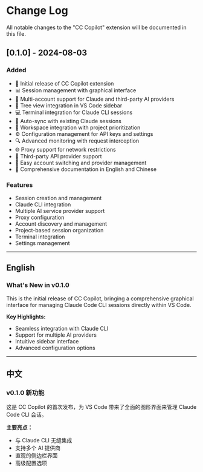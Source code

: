 # Change Log

All notable changes to the "CC Copilot" extension will be documented in this file.

## [0.1.0] - 2024-08-03

### Added
- 🎉 Initial release of CC Copilot extension
- 📊 Session management with graphical interface
- 🔄 Multi-account support for Claude and third-party AI providers
- 🌲 Tree view integration in VS Code sidebar
- 💻 Terminal integration for Claude CLI sessions
- 🔄 Auto-sync with existing Claude sessions
- 📁 Workspace integration with project prioritization
- ⚙️ Configuration management for API keys and settings
- 🔍 Advanced monitoring with request interception
- 🌐 Proxy support for network restrictions
- 🔌 Third-party API provider support
- 🚀 Easy account switching and provider management
- 📖 Comprehensive documentation in English and Chinese

### Features
- Session creation and management
- Claude CLI integration
- Multiple AI service provider support
- Proxy configuration
- Account discovery and management
- Project-based session organization
- Terminal integration
- Settings management

---

## English

### What's New in v0.1.0
This is the initial release of CC Copilot, bringing a comprehensive graphical interface for managing Claude Code CLI sessions directly within VS Code.

**Key Highlights:**
- Seamless integration with Claude CLI
- Support for multiple AI providers
- Intuitive sidebar interface
- Advanced configuration options

---

## 中文

### v0.1.0 新功能
这是 CC Copilot 的首次发布，为 VS Code 带来了全面的图形界面来管理 Claude Code CLI 会话。

**主要亮点：**
- 与 Claude CLI 无缝集成
- 支持多个 AI 提供商
- 直观的侧边栏界面
- 高级配置选项